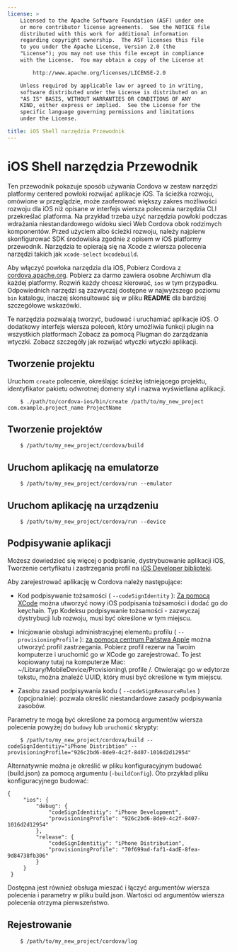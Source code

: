 ```yaml
---
license: >
    Licensed to the Apache Software Foundation (ASF) under one
    or more contributor license agreements.  See the NOTICE file
    distributed with this work for additional information
    regarding copyright ownership.  The ASF licenses this file
    to you under the Apache License, Version 2.0 (the
    "License"); you may not use this file except in compliance
    with the License.  You may obtain a copy of the License at

        http://www.apache.org/licenses/LICENSE-2.0

    Unless required by applicable law or agreed to in writing,
    software distributed under the License is distributed on an
    "AS IS" BASIS, WITHOUT WARRANTIES OR CONDITIONS OF ANY
    KIND, either express or implied.  See the License for the
    specific language governing permissions and limitations
    under the License.

title: iOS Shell narzędzia Przewodnik
---
```


# iOS Shell narzędzia Przewodnik

Ten przewodnik pokazuje sposób używania Cordova w zestaw narzędzi platformy centered powłoki rozwijać aplikacje iOS. Ta ścieżka rozwoju, omówione w przeglądzie, może zaoferować większy zakres możliwości rozwoju dla iOS niż opisane w interfejs wiersza polecenia narzędzia CLI przekreślać platforma. Na przykład trzeba użyć narzędzia powłoki podczas wdrażania niestandardowego widoku sieci Web Cordova obok rodzimych komponentów. Przed użyciem albo ścieżki rozwoju, należy najpierw skonfigurować SDK środowiska zgodnie z opisem w iOS platformy przewodnik. Narzędzia te opierają się na Xcode z wiersza polecenia narzędzi takich jak `xcode-select` i`xcodebuild`.

Aby włączyć powłoka narzędzia dla iOS, Pobierz Cordova z [cordova.apache.org][1]. Pobierz za darmo zawiera osobne Archiwum dla każdej platformy. Rozwiń każdy chcesz kierować, `ios` w tym przypadku. Odpowiednich narzędzi są zazwyczaj dostępne w najwyższego poziomu `bin` katalogu, inaczej skonsultować się w pliku **README** dla bardziej szczegółowe wskazówki.

 [1]: http://cordova.apache.org

Te narzędzia pozwalają tworzyć, budować i uruchamiać aplikacje iOS. O dodatkowy interfejs wiersza poleceń, który umożliwia funkcji plugin na wszystkich platformach Zobacz za pomocą Plugman do zarządzania wtyczki. Zobacz szczegóły jak rozwijać wtyczki wtyczki aplikacji.

## Tworzenie projektu

Uruchom `create` polecenie, określając ścieżkę istniejącego projektu, identyfikator pakietu odwrotnej domeny styl i nazwa wyświetlana aplikacji.

        $ ./path/to/cordova-ios/bin/create /path/to/my_new_project com.example.project_name ProjectName
    

## Tworzenie projektów

        $ /path/to/my_new_project/cordova/build
    

## Uruchom aplikację na emulatorze

        $ /path/to/my_new_project/cordova/run --emulator
    

## Uruchom aplikację na urządzeniu

        $ /path/to/my_new_project/cordova/run --device
    

## Podpisywanie aplikacji

Możesz dowiedzieć się więcej o podpisanie, dystrybuowanie aplikacji iOS, Tworzenie certyfikatu i zastrzegania profil na [iOS Developer biblioteki][2].

 [2]: https://developer.apple.com/library/ios/documentation/IDEs/Conceptual/AppDistributionGuide/ConfiguringYourApp/ConfiguringYourApp.html

Aby zarejestrować aplikację w Cordova należy następujące:

*   Kod podpisywanie tożsamości ( `--codeSignIdentity` ): [Za pomocą XCode][3] można utworzyć nowy iOS podpisania tożsamości i dodać go do keychain. Typ Kodeksu podpisywanie tożsamości - zazwyczaj dystrybucji lub rozwoju, musi być określone w tym miejscu.

*   Inicjowanie obsługi administracyjnej elementu profilu ( `--provisioningProfile` ): [za pomocą centrum Państwa Apple][4] można utworzyć profil zastrzegania. Pobierz profil rezerw na Twoim komputerze i uruchomić go w XCode go zarejestrować. To jest kopiowany tutaj na komputerze Mac: ~/Library/MobileDevice/Provisioning\ profile /. Otwierając go w edytorze tekstu, można znaleźć UUID, który musi być określone w tym miejscu.

*   Zasobu zasad podpisywania kodu ( `--codeSignResourceRules` ) (opcjonalnie): pozwala określić niestandardowe zasady podpisywania zasobów.

 [3]: https://developer.apple.com/library/ios/documentation/IDEs/Conceptual/AppDistributionGuide/MaintainingCertificates/MaintainingCertificates.html#//apple_ref/doc/uid/TP40012582-CH31-SW6
 [4]: https://developer.apple.com/library/ios/documentation/IDEs/Conceptual/AppDistributionGuide/MaintainingProfiles/MaintainingProfiles.html#//apple_ref/doc/uid/TP40012582-CH30-SW61

Parametry te mogą być określone za pomocą argumentów wiersza polecenia powyżej do `budowy` lub `uruchomić` skrypty:

        $ /path/to/my_new_project/cordova/build --codeSignIdentitiy="iPhone Distribtion" --provisioningProfile="926c2bd6-8de9-4c2f-8407-1016d2d12954" 
    

Alternatywnie można je określić w pliku konfiguracyjnym budować (build.json) za pomocą argumentu (`-buildConfig`). Oto przykład pliku konfiguracyjnego budować:

    {
         "ios": {
             "debug": {
                 "codeSignIdentitiy": "iPhone Development",
                 "provisioningProfile": "926c2bd6-8de9-4c2f-8407-1016d2d12954"
             },
             "release": {
                 "codeSignIdentitiy": "iPhone Distribution",
                 "provisioningProfile": "70f699ad-faf1-4adE-8fea-9d84738fb306"
             }
         }
     }
    

Dostępna jest również obsługa mieszać i łączyć argumentów wiersza polecenia i parametry w pliku build.json. Wartości od argumentów wiersza polecenia otrzyma pierwszeństwo.

## Rejestrowanie

        $ /path/to/my_new_project/cordova/log
